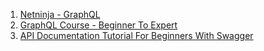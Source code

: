 1. [Netninja - GraphQL](https://youtube.com/playlist?list=PL4cUxeGkcC9iK6Qhn-QLcXCXPQUov1U7f)
1. [GraphQL Course - Beginner To Expert](https://youtube.com/playlist?list=PLpPqplz6dKxXICtNgHY1tiCPau_AwWAJU)
1. [API Documentation Tutorial For Beginners With Swagger](https://youtube.com/playlist?list=PLnBvgoOXZNCOiV54qjDOPA9R7DIDazxBA)
